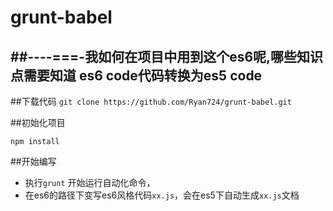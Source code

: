 # grunt-babel
##----===-我如何在项目中用到这个es6呢,哪些知识点需要知道
es6 code代码转换为es5 code
-------------------------------------------------------
##下载代码
`git clone https://github.com/Ryan724/grunt-babel.git`

##初始化项目

`npm install`

##开始编写
- 执行`grunt` 开始运行自动化命令，
- 在es6的路径下变写es6风格代码`xx.js`，会在es5下自动生成`xx.js`文档
